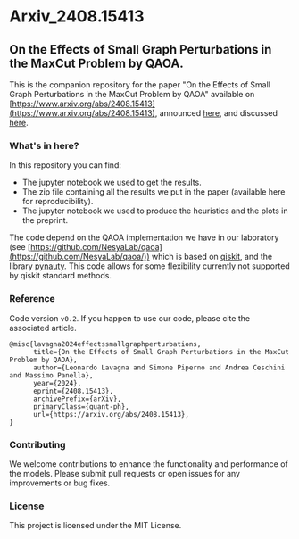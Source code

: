 # Arxiv_2408.15413
## On the Effects of Small Graph Perturbations in the MaxCut Problem by QAOA.
This is the companion repository for the paper "On the Effects of Small Graph Perturbations in the MaxCut Problem by QAOA" available on [https://www.arxiv.org/abs/2408.15413](https://www.arxiv.org/abs/2408.15413), announced [here](https://leonardolavagna.github.io/posts/2024/08/SYM-QAOA/), and discussed [here](https://lavagnaleo.wordpress.com/2024/09/12/on-the-effects-of-small-graph-perturbations-in-themaxcut-problem-by-qaoa/).

### What's in here? 
In this repository you can find:
- The jupyter notebook we used to get the results.
- The zip file containing all the results we put in the paper (available here for reproducibility).
- The jupyter notebook we used to produce the heuristics and the plots in the preprint.

The code depend on the QAOA implementation we have in our laboratory (see [https://github.com/NesyaLab/qaoa](https://github.com/NesyaLab/qaoa/)) which is based on [qiskit](https://www.ibm.com/quantum/qiskit), and the library [pynauty](https://github.com/pdobsan/pynauty). This code allows for some flexibility currently not supported by qiskit standard methods. 

### Reference
Code version `v0.2`. If you happen to use our code, please cite the associated article.

```
@misc{lavagna2024effectssmallgraphperturbations,
      title={On the Effects of Small Graph Perturbations in the MaxCut Problem by QAOA}, 
      author={Leonardo Lavagna and Simone Piperno and Andrea Ceschini and Massimo Panella},
      year={2024},
      eprint={2408.15413},
      archivePrefix={arXiv},
      primaryClass={quant-ph},
      url={https://arxiv.org/abs/2408.15413}, 
}
```

### Contributing
We welcome contributions to enhance the functionality and performance of the models. Please submit pull requests or open issues for any improvements or bug fixes.

### License
This project is licensed under the MIT License.


